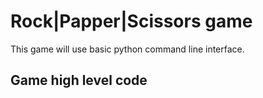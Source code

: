 # Rock|Papper|Scissors game
This game will use basic python command line interface.

## Game high level code
